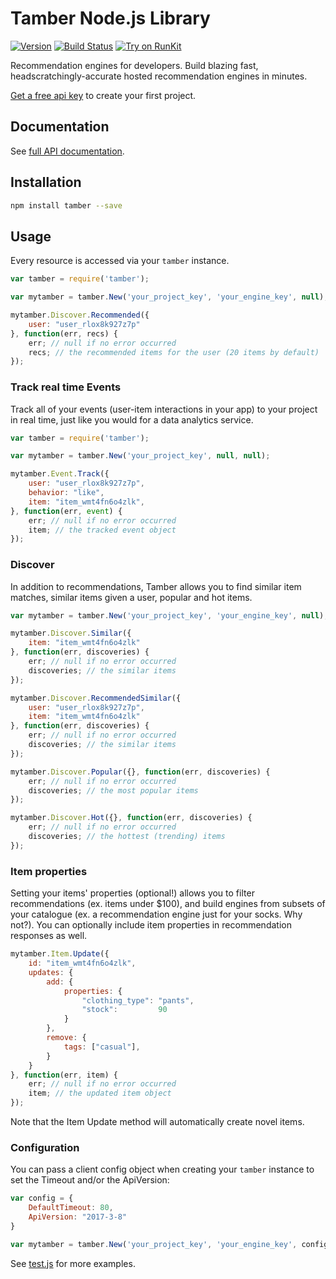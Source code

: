 # Tamber Node.js Library

[![Version](https://img.shields.io/npm/v/tamber.svg)](https://www.npmjs.org/package/tamber)
[![Build Status](https://travis-ci.org/tamber/tamber-node.svg?branch=master)](https://travis-ci.org/tamber/tamber-node)
[![Try on RunKit](https://badge.runkitcdn.com/tamber.svg)](https://runkit.com/npm/tamber)

Recommendation engines for developers. Build blazing fast, headscratchingly-accurate hosted recommendation engines in minutes.

[Get a free api key][homepage] to create your first project.

## Documentation

See [full API documentation][docs].

## Installation

```sh
npm install tamber --save
```

## Usage

Every resource is accessed via your `tamber` instance.

```js
var tamber = require('tamber');

var mytamber = tamber.New('your_project_key', 'your_engine_key', null);

mytamber.Discover.Recommended({
    user: "user_rlox8k927z7p"
}, function(err, recs) {
    err; // null if no error occurred 
    recs; // the recommended items for the user (20 items by default)
});
```

### Track real time Events

Track all of your events (user-item interactions in your app) to your project in real time, just like you would for a data analytics service.

```js
var tamber = require('tamber');

var mytamber = tamber.New('your_project_key', null, null);

mytamber.Event.Track({
    user: "user_rlox8k927z7p",
    behavior: "like",
    item: "item_wmt4fn6o4zlk",
}, function(err, event) {
    err; // null if no error occurred 
    item; // the tracked event object
});
```

### Discover

In addition to recommendations, Tamber allows you to find similar item matches, similar items given a user, popular and hot items.

```js
var mytamber = tamber.New('your_project_key', 'your_engine_key', null);

mytamber.Discover.Similar({
    item: "item_wmt4fn6o4zlk"
}, function(err, discoveries) {
    err; // null if no error occurred 
    discoveries; // the similar items
});

mytamber.Discover.RecommendedSimilar({
    user: "user_rlox8k927z7p",
    item: "item_wmt4fn6o4zlk"
}, function(err, discoveries) {
    err; // null if no error occurred 
    discoveries; // the similar items
});

mytamber.Discover.Popular({}, function(err, discoveries) {
    err; // null if no error occurred 
    discoveries; // the most popular items
});

mytamber.Discover.Hot({}, function(err, discoveries) {
    err; // null if no error occurred 
    discoveries; // the hottest (trending) items
});
```

### Item properties

Setting your items' properties (optional!) allows you to filter recommendations (ex. items under $100), and build engines from subsets of your catalogue (ex. a recommendation engine just for your socks. Why not?). You can optionally include item properties in recommendation responses as well.

```js
mytamber.Item.Update({
    id: "item_wmt4fn6o4zlk",
    updates: {
        add: {
            properties: {
                "clothing_type": "pants",
                "stock":         90
            }
        },
        remove: {
            tags: ["casual"],
        }
    }
}, function(err, item) {
    err; // null if no error occurred 
    item; // the updated item object
});
```

Note that the Item Update method will automatically create novel items.

### Configuration

You can pass a client config object when creating your `tamber` instance to set the Timeout and/or the ApiVersion:

```js
var config = {
    DefaultTimeout: 80,
    ApiVersion: "2017-3-8"
}

var mytamber = tamber.New('your_project_key', 'your_engine_key', config);
```

See [test.js](https://github.com/tamber/tamber-node/blob/master/test/test.js) for more examples.

[homepage]: https://tamber.com/
[docs]: https://tamber.com/docs/api/
[dashboard]: https://dashboard.tamber.com/
